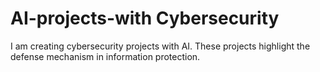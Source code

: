 # AI-projects-with Cybersecurity
I am creating cybersecurity projects with AI. These projects highlight the defense mechanism in information protection.
